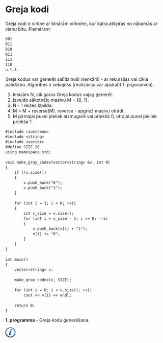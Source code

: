 # Greja kodi

Greja kodi ir virkne ar binārām virknēm, kur katra atšķiras no nākamās ar vienu bitu. Piemēram:

```
001
011
010
011
111
110
u.t.t.
```

Greja kodus var ģenerēt salīdzinoši vienkārši - ar rekursijas vai cikla palīdzību. Algoritms ir sekojošs (realizāciju var apskatīt 1. prgorammā).

1. Ielasām N, cik garus Greja kodus vajag ģenerēt.
1. Izveido sākotnējo masīvu M = {0, 1}.
1. N - 1 reizes izpilda.
1. M = M + reverse(M). reverse - apgriež masīvu otrādi.
1. M pirmajai pusei pieliek aizmugurē vai priekšā 0, otrajai pusei pieliek priekšā 1.

```
#include <iostream>
#include <string>
#include <vector>
#define SIZE 20
using namespace std;

void make_gray_codes(vector<string> &v, int N)
{
    if (!v.size())
    {
        v.push_back("0");
        v.push_back("1");
    }

    for (int i = 1; i < N; ++i)
    {
        int v_size = v.size();
        for (int i = v_size - 1; i >= 0; --i)
        {
            v.push_back(v[i] + "1");
            v[i] += "0";
        }
    }
}

int main()
{
    vector<string> v;

    make_gray_codes(v, SIZE);

    for (int i = 0; i < v.size(); ++i)
        cout << v[i] << endl;

    return 0;
}
```

**1. programma** - Greja kodu ģenerēšana.

<a href="http://en.wikipedia.org/wiki/Gray_code" target="_blank">![Vairāk informācija](/media/theory/information.png)</a>